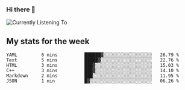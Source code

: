### Hi there 👋

![Currently Listening To](https://lastfm-recently-played.vercel.app/api?user=lynziee)

## My stats for the week
<!--START_SECTION:waka-->

```text
YAML         6 mins          ██████▓░░░░░░░░░░░░░░░░░░   26.79 %
Text         5 mins          █████▓░░░░░░░░░░░░░░░░░░░   22.76 %
HTML         3 mins          ███▓░░░░░░░░░░░░░░░░░░░░░   15.03 %
C++          3 mins          ███▓░░░░░░░░░░░░░░░░░░░░░   14.10 %
Markdown     2 mins          ███░░░░░░░░░░░░░░░░░░░░░░   11.95 %
JSON         1 min           █▓░░░░░░░░░░░░░░░░░░░░░░░   06.26 %
```

<!--END_SECTION:waka-->
